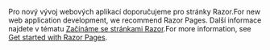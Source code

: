 <span data-ttu-id="a914f-101">Pro nový vývoj webových aplikací doporučujeme pro stránky Razor.</span><span class="sxs-lookup"><span data-stu-id="a914f-101">For new web application development, we recommend Razor Pages.</span></span> <span data-ttu-id="a914f-102">Další informace najdete v tématu [Začínáme se stránkami Razor](/aspnet/core/tutorials/razor-pages/razor-pages-start).</span><span class="sxs-lookup"><span data-stu-id="a914f-102">For more information, see [Get started with Razor Pages](/aspnet/core/tutorials/razor-pages/razor-pages-start).</span></span>